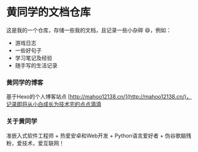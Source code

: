 # 黄同学的文档仓库

这是我的一个仓库，存储一些我的文档，且记录一些小杂碎 :smile:，例如：

+ 游戏日志
+ 一些好句子
+ 学习笔记及经验
+ 随手写的生活记录

### 黄同学的博客

基于Hexo的个人博客站点 [http://mahoo12138.cn/](http://mahoo12138.cn/)，记录即将从小白成长为技术宅的点点滴滴

### 关于黄同学

准嵌入式软件工程师 + 热爱安卓和Web开发 + Python语言爱好者 + 伪谷歌脑残粉，爱技术，爱互联网！

